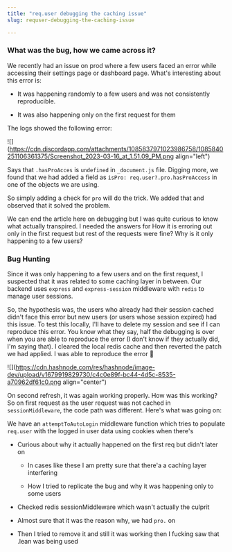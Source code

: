```yaml
---
title: "req.user debugging the caching issue"
slug: requser-debugging-the-caching-issue

---
```


### What was the bug, how we came across it?

We recently had an issue on prod where a few users faced an error while accessing their settings page or dashboard page. What's interesting about this error is:

* It was happening randomly to a few users and was not consistently reproducible.
    
* It was also happening only on the first request for them
    

The logs showed the following error:

![](https://cdn.discordapp.com/attachments/1085837971023986758/1085840251106361375/Screenshot_2023-03-16_at_1.51.09_PM.png align="left")

Says that `.hasProAcces` is `undefined` in `_document.js` file. Digging more, we found that we had added a field as `isPro: req.user?.pro.hasProAccess` in one of the objects we are using.

So simply adding a check for `pro` will do the trick. We added that and observed that it solved the problem.

We can end the article here on debugging but I was quite curious to know what actually transpired. I needed the answers for How it is erroring out only in the first request but rest of the requests were fine? Why is it only happening to a few users?

### Bug Hunting

Since it was only happening to a few users and on the first request, I suspected that it was related to some caching layer in between. Our backend uses `express` and `express-session` middleware with `redis` to manage user sessions.

So, the hypothesis was, the users who already had their session cached didn't face this error but new users (or users whose session expired) had this issue. To test this locally, I'll have to delete my session and see if I can reproduce this error. You know what they say, half the debugging is over when you are able to reproduce the error (I don't know if they actually did, I'm saying that). I cleared the local redis cache and then reverted the patch we had applied. I was able to reproduce the error 🎉

![](https://cdn.hashnode.com/res/hashnode/image-dev/upload/v1679919829730/c4c0e89f-bc44-4d5c-8535-a70962df61c0.png align="center")

On second refresh, it was again working properly. How was this working? So on first request as the user request was not cached in `sessionMiddleware`, the code path was different. Here's what was going on:

We have an `attemptToAutoLogin` middleware function which tries to populate `req.user` with the logged in user data using cookies when there's

* Curious about why it actually happened on the first req but didn't later on
    
    * In cases like these I am pretty sure that there'a a caching layer interfering
        
    * How I tried to replicate the bug and why it was happening only to some users
        
* Checked redis sessionMiddleware which wasn't actually the culprit
    
* Almost sure that it was the reason why, we had `pro.` on
    
* Then I tried to remove it and still it was working then I fucking saw that .lean was being used